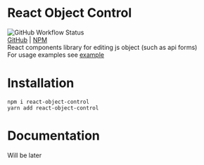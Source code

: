 # React Object Control
![GitHub Workflow Status](https://img.shields.io/github/workflow/status/Neisvestney/react-object-control/Publish?label=publish)  
[GitHub](https://github.com/Neisvestney/react-object-control) | [NPM](https://www.npmjs.com/package/react-object-control)  
React components library for editing js object (such as api forms)  
For usage examples see [example](https://github.com/Neisvestney/react-object-control/example)
# Installation
`npm i react-object-control`  
`yarn add react-object-control`
# Documentation
Will be later
